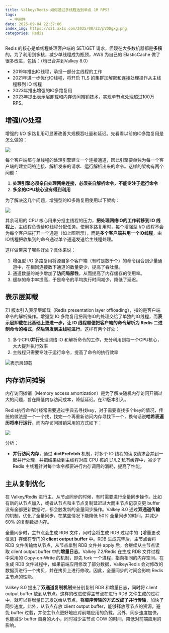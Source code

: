 ```yaml
---
title: Valkey/Redis 如何通过多线程达到单点 1M RPS?
tags:
  - 中间件
date: 2025-09-04 22:37:06
index_img: https://s21.ax1x.com/2025/08/22/pVDDgxg.png
categories: Redis
---
```


Redis 的核心是单线程处理客户端的 SET/GET 请求，但现在大多数机器都是**多核**的。为了利用到多核，减少单线程成为瓶颈，AWS 为自己的 ElasticCache 做了很多改进，包括：（均已合并到Valkey 8.0）
- 2019年推出IO线程，承担一部分主线程的工作
- 2021年进一步优化IO线程，将开启 TLS 的集群加解密和连接处理操作从主线程移到 IO 线程
- 2023年推出增强的IO多路复用
- 2023年提出表示层卸载和内存访问摊销技术，实现单节点处理超过100万RPS。

## 增强I/O处理

增强的 I/O 多路复用可显著改善大规模吞吐量和延迟。先看看以前的IO多路复用是怎么做的：

![](https://s21.ax1x.com/2025/08/22/pVDDBVI.png)

每个客户端都与单线程的处理引擎建立一个连接通道，因此引擎要单独为每一个客户端的建立网络连接、解析发来的请求、运行解析出来的命令。这样的架构有两个问题：

1. **处理引擎必须亲自处理网络连接，必须亲自解析命令，不能专注于运行命令**
2. **多余的CPU核心没有得到利用**

为了解决这几个问题，增强型的IO多路复用使用以下架构：

![](https://s21.ax1x.com/2025/08/22/pVDDgxg.png)

其余可用的 CPU 核心用来分担主线程的压力，**把处理网络IO的工作转移到 IO 线程上**，主线程负责给IO线程分配任务。使用多路复用时，每个增强型 I/O 线程不会为每个客户端打开一个通道（如上图所示），而是**多个客户端共用一个IO线程**，由IO线程把收集到的命令通过单个通道发送给主线程处理。

这样做带来了哪些好处？具体来说：

1. 增强型 I/O 多路复用将源自多个客户端（有时是数千个）的命令组合到少量通道中，在相同连接数下通道的数量更少，提高了吞吐量。
2. 通道数量的减少增加了**访问局部性**，从而提高了内存缓存的使用率。
3. 缓存的命中率提高，于是命令的平均执行时间减少，降低了延迟。

## 表示层卸载

7.1 版本引入表示层卸载（Redis presentation layer offloading），指的是客户端命令的解析操作。增强型 IO 多路复用把网络IO的处理交给了单独的IO线程，而**表示层卸载在此基础上更进一步，让 IO 线程顺便把客户端的命令解析为 Redis 二进制命令的格式，然后转发到主线程进行**。这样有两个好处：

1. 多个CPU**并行**处理网络 IO 和解析命令的工作，充分利用到每一个CPU核心，大大提升执行效率
2. 主线程只需要专注于运行命令，提高了命令的执行效率



![表示层卸载](https://s21.ax1x.com/2025/08/22/pVDDTiV.png)

## 内存访问摊销

内存访问摊销（Memory access amortization）是为了解决随机内存访问开销过大的问题，旨在降低内存访问成本，降低延迟。在7.1版本引入。

Redis执行命令时经常需要通过字典去寻找key，对于需要查找多个key的情况，传统的做法是一个一个找，找完一个再重新访问内存寻找下一个，换句话说**哈希表遍历将串行运行**。而内存访问摊销采用的方式如下：

![](https://s21.ax1x.com/2025/08/22/pVDrv6g.png)

分析：

- **并行访问内存**，通过 **dictPrefetch** 机制，将多个 IO 线程的读取请求合并到一起并行处理，并把结果放到主线程对应 CPU 核的 L1/L2 私有缓存中，减少了 Redis 主线程针对每个命令都要进行内存调用的消耗，提高了性能。

## 主从复制优化

在 Valkey/Redis 进行主、从节点同步的时候，有时需要进行全量同步操作。比如有新的从节点加入，或者从节点和主节点复制延迟过大而主节点记录变更 buffer 没有全部更新数据时，都会触发新的全量同步操作。Valkey 8.0 通过**双通道传输**的机制，优化了全量同步，在某些情况下能降低 50% 全量同步的时间，并减少 60% 的复制数据内存。

全量同步时，主节点会生成 RDB 文件，同时会将生成 RDB 过程中的【增量更改信息】存储在专门的 **client output buffer** 中。RDB 生成完毕后，主节点会将 RDB 文件传输给从节点，从节点拿到 RDB 文件并 apply 后，会继续从主节点读取 client output buffer 中的**增量日志**。Valkey 7.2/Redis 在生成 RDB 文件过程中采用的 Copy-on-Write 的机制，即先 fork 一个进程，指向相同的内存空间。在生成 RDB 文件过程中，如果前端应用修改了部分数据，Valkey/Redis 会对修改的数据页进行一个拷贝，并在拷贝上进行修改。因此，全量同步的时间会影响 Redis 主节点的性能。

Valkey 8.0 提出了**双通道复制机制**来分别复制 RDB 和增量日志，同时将 client output buffer 放到从节点。这样的改进使得主节点在进行 RDB 文件生成的过程中，就可以将增量日志发送给从节点，**将顺序传输的方式改成了并行传输**，加快了同步速度。此外，从节点存放 client output buffer，能够释放写节点的资源，避免 buffer 过载，并使主节点更好地应对前端应用的负载。另外，同步速度加快，也能减少 buffer 自身的大小，同时减少主节点 COW 的时间，降低对前端应用的影响。






